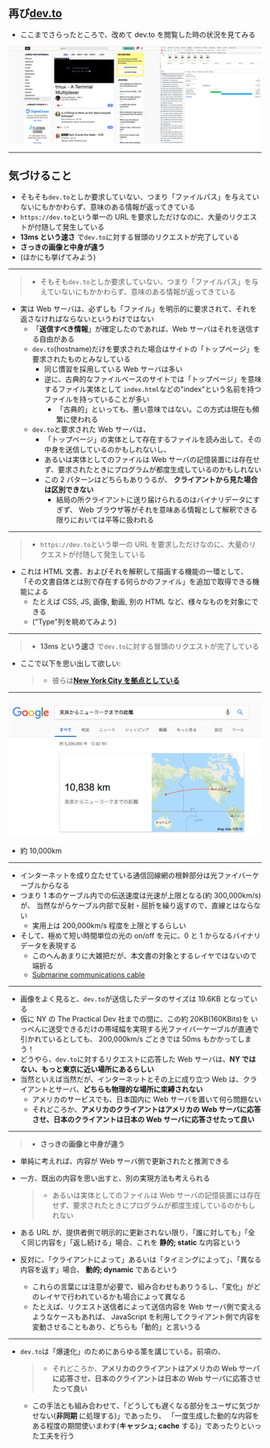 ## 再び[dev.to]

[dev.to]: https://dev.to/

- ここまでさらったところで、改めて dev.to を閲覧した時の状況を見てみる

[![dev.to](devto2.png)](devto2.png)

---

## 気づけること

- そもそも`dev.to`としか要求していない、つまり「ファイルパス」を与えていないにもかかわらず、意味のある情報が返ってきている
- `https://dev.to`という単一の URL を要求しただけなのに、大量のリクエストが付随して発生している
- **13ms という速さ** で`dev.to`に対する冒頭のリクエストが完了している
- **さっきの画像と中身が違う**
- (ほかにも挙げてみよう)

---

> - そもそも`dev.to`としか要求していない、つまり「ファイルパス」を与えていないにもかかわらず、意味のある情報が返ってきている

- 実は Web サーバは、必ずしも「ファイル」を明示的に要求されて、それを返さなければならないというわけではない
  - 「**送信すべき情報**」が確定したのであれば、Web サーバはそれを送信する自由がある
  - `dev.to`(hostname)だけを要求された場合はサイトの「トップページ」を要求されたものとみなしている
    - 同じ慣習を採用している Web サーバは多い
    - 逆に、古典的なファイルベースのサイトでは「トップページ」を意味するファイル実体として
      `index.html`などの"index"という名前を持つファイルを持っていることが多い
      - 「古典的」といっても、悪い意味ではない。この方式は現在も頻繁に使われる
  - `dev.to`と要求された Web サーバは、
    - 「トップページ」の実体として存在するファイルを読み出して、その中身を送信しているのかもしれないし、
    - あるいは実体としてのファイルは Web サーバの記憶装置には存在せず、要求されたときにプログラムが都度生成しているのかもしれない
    - この 2 パターンはどちらもありうるが、 **クライアントから見た場合は区別できない**
      - 結局の所クライアントに送り届けられるのはバイナリデータにすぎず、
        Web ブラウザ等がそれを意味ある情報として解釈できる限りにおいては平等に扱われる

---

> - `https://dev.to`という単一の URL を要求しただけなのに、大量のリクエストが付随して発生している

- これは HTML 文書、およびそれを解釈して描画する機能の一環として、
  「その文書自体とは別で存在する何らかのファイル」を追加で取得できる機能による
  - たとえば CSS, JS, 画像, 動画, 別の HTML など、様々なものを対象にできる
  - ("Type"列を眺めてみよう)

---

> - **13ms という速さ** で`dev.to`に対する冒頭のリクエストが完了している

- ここで以下を思い出して欲しい:

  > - 彼らは[**New York City を拠点としている**](https://dev.to/about)

---

![Tokyo to NY](tokyo_ny.png)

- 約 10,000km

---

- インターネットを成り立たせている通信回線網の根幹部分は光ファイバーケーブルからなる
- つまり 1 本のケーブル内での伝送速度は光速が上限となる(約 300,000km/s)が、
  当然ながらケーブル内部で反射・屈折を繰り返すので、直線とはならない
  - 実用上は 200,000km/s 程度を上限とするらしい
- そして、極めて短い時間単位の光の on/off を元に、0 と 1 からなるバイナリデータを表現する
  - このへんあまりに大雑把だが、本文書の対象とするレイヤではないので端折る
  - [Submarine communications cable](https://www.wikiwand.com/en/Submarine_communications_cable)

---

- 画像をよく見ると、`dev.to`が送信したデータのサイズは 19.6KB となっている
- 仮に NY の The Practical Dev 社までの間に、この約 20KB(160KBits)を
  いっぺんに送受できるだけの帯域幅を実現する光ファイバーケーブルが直通で引かれているとしても、
  200,000km/s ごときでは 50ms もかかってしまう！
- どうやら、`dev.to`に対するリクエストに応答した Web サーバは、**NY ではない、もっと東京に近い場所にあるらしい**
- 当然といえば当然だが、インターネットとその上に成り立つ Web は、クライアントとサーバ、**どちらも物理的な場所に束縛されない**
  - アメリカのサービスでも、日本国内に Web サーバを置いて何ら問題ない
  - それどころか、**アメリカのクライアントはアメリカの Web サーバに応答させ、日本のクライアントは日本の Web サーバに応答させたって良い**

---

> - **さっきの画像と中身が違う**

- 単純に考えれば、内容が Web サーバ側で更新されたと推測できる
- 一方、既出の内容を思い出すと、別の実現方法も考えられる

  > - あるいは実体としてのファイルは Web サーバの記憶装置には存在せず、要求されたときにプログラムが都度生成しているのかもしれない

- ある URL が、提供者側で明示的に更新されない限り、「誰に対しても」「全く同じ内容を」「返し続ける」場合、これを **静的; static** な内容という
- 反対に、「クライアントによって」あるいは「タイミングによって」、「異なる内容を返す」場合、 **動的; dynamic** であるという
  - これらの言葉には注意が必要で、組み合わせもありうるし、「変化」がどのレイヤで行われているかも場合によって異なる
  - たとえば、リクエスト送信者によって送信内容を Web サーバ側で変えるようなケースもあれば、
    JavaScript を利用してクライアント側で内容を変動させることもあり、どちらも「動的」と言いうる

---

- `dev.to`は「爆速化」のためにあらゆる策を講じている。前項の、

  > - それどころか、**アメリカのクライアントはアメリカの Web サーバに応答させ、日本のクライアントは日本の Web サーバに応答させたって良い**

  - この手法とも組み合わせて、「どうしても遅くなる部分をユーザに気づかせない(**非同期** に処理する)」であったり、
    「一度生成した動的な内容をある程度の期間使いまわす(**キャッシュ; cache** する)」であったりといった工夫を行う
